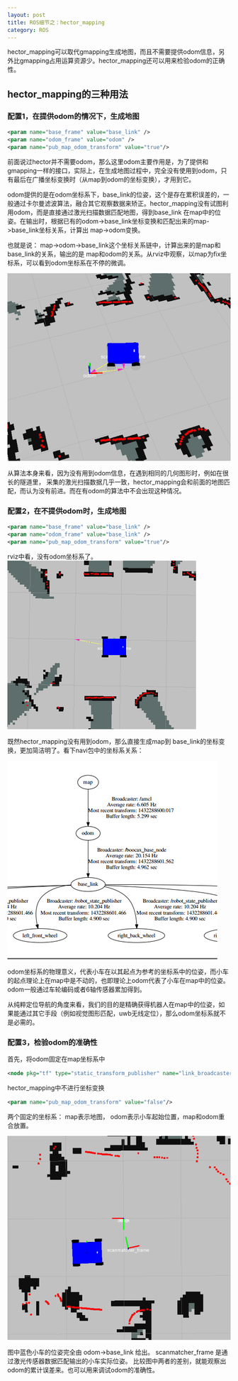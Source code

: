```yaml
---
layout: post
title: ROS细节之：hector_mapping
category: ROS
---
```


hector_mapping可以取代gmapping生成地图，而且不需要提供odom信息，另外比gmapping占用运算资源少。hector\_mapping还可以用来检验odom的正确性。

## hector\_mapping的三种用法

### 配置1，在提供odom的情况下，生成地图

```xml
<param name="base_frame" value="base_link" />
<param name="odom_frame" value="odom" />
<param name="pub_map_odom_transform" value="true"/>
```

前面说过hector并不需要odom，那么这里odom主要作用是，为了提供和gmapping一样的接口，实际上，在生成地图过程中，完全没有使用到odom，只有最后在广播坐标变换时（从map到odom的坐标变换），才用到它。  

odom提供的是在odom坐标系下，base\_link的位姿，这个是存在累积误差的，一般通过卡尔曼滤波算法，融合其它观察数据来矫正。hector\_mapping没有试图利用odom，而是直接通过激光扫描数据匹配地图，得到base\_link 在map中的位姿。在输出时，根据已有的odom->base\_link坐标变换和匹配出来的map->base\_link坐标关系，计算出 map->odom变换。

也就是说： map->odom->base\_link这个坐标关系链中，计算出来的是map和base\_link的关系，输出的是 map和odom的关系。从rviz中观察，以map为fix坐标系，可以看到odom坐标系在不停的微调。

![odom微调](/images/2015-05-24-hector-mapping/hector_001.png)

从算法本身来看，因为没有用到odom信息，在遇到相同的几何图形时，例如在很长的隧道里，
采集的激光扫描数据几乎一致，hector\_mapping会和前面的地图匹配，而认为没有前进。而在有odom的算法中不会出现这种情况。

### 配置2，在不提供odom时，生成地图

```xml
<param name="base_frame" value="base_link" />
<param name="odom_frame" value="base_link" />
<param name="pub_map_odom_transform" value="true"/>
```

rviz中看，没有odom坐标系了。
![without odom](/images/2015-05-24-hector-mapping/hector_002.png)

既然hector\_mapping没有用到odom，那么直接生成map到 base\_link的坐标变换，更加简洁明了。看下navi包中的坐标系关系：

![odom微调](/images/2015-05-24-hector-mapping/frame.jpg)

odom坐标系的物理意义，代表小车在以其起点为参考的坐标系中的位姿，而小车的起点理论上在map中是不动的，也即理论上odom代表了小车在map中的位姿。odom一般通过车轮编码或者6轴传感器累加得到。

从纯粹定位导航的角度来看，我们的目的是精确获得机器人在map中的位姿，如果能通过其它手段（例如视觉图形匹配，uwb无线定位），那么odom坐标系就不是必需的。


### 配置3，检验odom的准确性

首先，将odom固定在map坐标系中

```xml
<node pkg="tf" type="static_transform_publisher" name="link_broadcaster" args="0 0 0 0 0 0 odom map 100" />
```

hector\_mapping中不进行坐标变换

```xml
<param name="pub_map_odom_transform" value="false"/>   
```

两个固定的坐标系： map表示地图， odom表示小车起始位置，map和odom重合放置。

![watch odom](/images/2015-05-24-hector-mapping/hector_003.png)

图中蓝色小车的位姿完全由 odom->base\_link 给出。
scanmatcher_frame 是通过激光传感器数据匹配输出的小车实际位姿。
比较图中两者的差别，就能观察出odom的累计误差来。也可以用来调试odom的准确性。